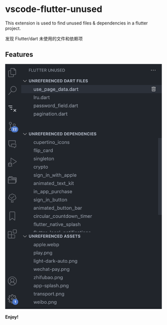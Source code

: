# vscode-flutter-unused

This extension is used to find unused files & dependencies in a flutter project.

发现 Flutter/dart 未使用的文件和依赖项

## Features

<img src="https://raw.githubusercontent.com/MingNeo/vscode-flutter-unused/master/images/feature-1.png" alt="feature X" />

**Enjoy!**
